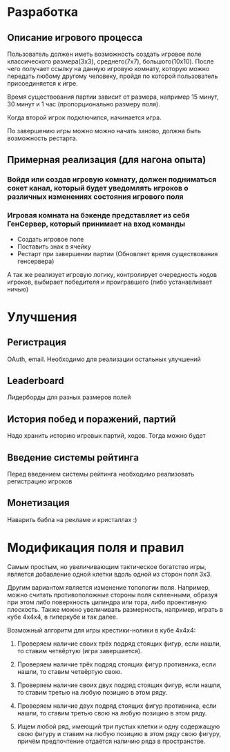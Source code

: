 # Разработка

## Описание игрового процесса

Пользователь должен иметь возможность создать игровое поле классического размера(3х3), среднего(7х7), большого(10х10).
После чего получает ссылку на данную игровую комнату, которую можно передать любому другому человеку, пройдя по которой пользователь присоединяется к игре.

Время существования партии зависит от размера, например 15 минут, 30 минут и 1 час (пропорционально размеру поля).

Когда второй игрок подключился, начинается игра.

По завершению игры можно можно начать заново, должна быть возможность рестарта.

## Примерная реализация (для нагона опыта)

### Войдя или создав игровую комнату, должен подниматься сокет канал, который будет уведомлять игроков о различных изменениях состояния игрового поля

### Игровая комната на бэкенде представляет из себя ГенСервер, который принимает на вход команды
* Создать игровое поле
* Поставить знак в ячейку
* Рестарт при завершении партии (Обновляет время существования генсервера)

А так же реализует игровую логику, контролирует очередность ходов игроков, выбирает победителя и проигравшего (либо устанавливает ничью)

# Улучшения

## Регистрация

OAuth, email. Необходимо для реализации остальных улучшений

## Leaderboard

Лидерборды для разных размеров полей

## История побед и поражений, партий

Надо хранить историю игровых партий, ходов. Тогда можно будет 

## Введение системы рейтинга

Перед введением системы рейтинга необходимо реализовать регистрацию игроков

## Монетизация

Наварить бабла на рекламе и кристаллах :)

# Модификация поля и правил

Самым простым, но увеличивающим тактическое богатство игры, является добавление одной клетки вдоль одной из сторон поля 3х3.

Другим вариантом является изменение топологии поля. Например, можно считать противоположные стороны поля склеенными, образуя при этом либо поверхность цилиндра или тора, либо проективную плоскость. Также можно увеличивать размерность, например, играть в кубе 4x4x4, в гиперкубе и так далее.

Возможный алгоритм для игры крестики-нолики в кубе 4x4x4:

1. Проверяем наличие своих трёх подряд стоящих фигур, если нашли, то ставим четвёртую (игра завершается).

2. Проверяем наличие трёх подряд стоящих фигур противника, если нашли, то ставим четвёртую свою.

3. Проверяем наличие своих двух подряд стоящих фигур, если нашли, то ставим третью на любую позицию в этом ряду.

4. Проверяем наличие двух подряд стоящих фигур противника, если нашли, то ставим третью свою на любую позицию в этом ряду.

5. Ищем любой ряд, имеющий три пустых клетки и одну содержащую свою фигуру и ставим на любую позицию в этом ряду свою фигуру, причём предпочтение отдаётся наличию ряда в пространстве.

